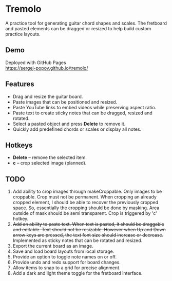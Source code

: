 # Tremolo

A practice tool for generating guitar chord shapes and scales. The fretboard and pasted elements can be dragged or resized to help build custom practice layouts.

## Demo
Deployed with GitHub Pages  
https://sergej-popov.github.io/tremolo/

## Features
- Drag and resize the guitar board.
- Paste images that can be positioned and resized.
- Paste YouTube links to embed videos while preserving aspect ratio.
- Paste text to create sticky notes that can be dragged, resized and rotated.
- Select a pasted object and press **Delete** to remove it.
- Quickly add predefined chords or scales or display all notes.

## Hotkeys
- **Delete** – remove the selected item.
- **c** – crop selected image (planned).

## TODO
1. Add ability to crop images through makeCroppable. Only images to be croppable. Crop must not be permanent. When cropping an already cropped element, I should be able to recover the previously cropped space. So, essentially the cropping should be done by masking. Area outside of mask should be semi transparent. Crop is triggered by 'c' hotkey.
2. ~~Add an ability to paste text. When text is pasted, it should be draggable and editable. Text should not be resizable. However when Up and Down arrow keys are pressed, the text font size should increase or decrease.~~ Implemented as sticky notes that can be rotated and resized.
3. Export the current board as an image.
4. Save and load board layouts from local storage.
5. Provide an option to toggle note names on or off.
6. Provide undo and redo support for board changes.
7. Allow items to snap to a grid for precise alignment.
8. Add a dark and light theme toggle for the fretboard interface.
